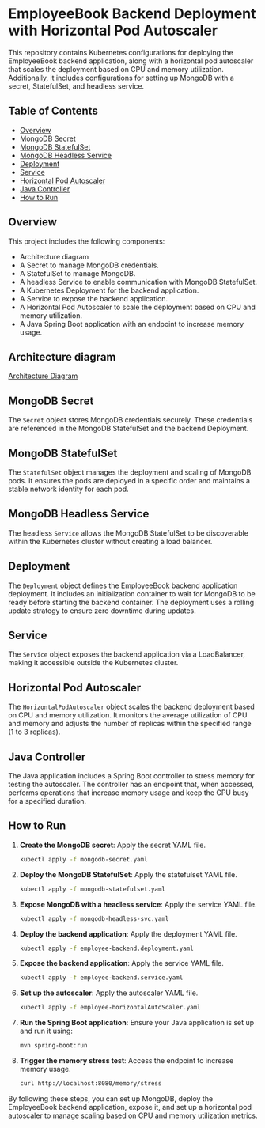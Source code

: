 # EmployeeBook Backend Deployment with Horizontal Pod Autoscaler

This repository contains Kubernetes configurations for deploying the EmployeeBook backend application, along with a horizontal pod autoscaler that scales the deployment based on CPU and memory utilization. Additionally, it includes configurations for setting up MongoDB with a secret, StatefulSet, and headless service.

## Table of Contents

- [Overview](#overview)
- [MongoDB Secret](#mongodb-secret)
- [MongoDB StatefulSet](#mongodb-statefulset)
- [MongoDB Headless Service](#mongodb-headless-service)
- [Deployment](#deployment)
- [Service](#service)
- [Horizontal Pod Autoscaler](#horizontal-pod-autoscaler)
- [Java Controller](#java-controller)
- [How to Run](#how-to-run)

## Overview

This project includes the following components:
- Architecture diagram
- A Secret to manage MongoDB credentials.
- A StatefulSet to manage MongoDB.
- A headless Service to enable communication with MongoDB StatefulSet.
- A Kubernetes Deployment for the backend application.
- A Service to expose the backend application.
- A Horizontal Pod Autoscaler to scale the deployment based on CPU and memory utilization.
- A Java Spring Boot application with an endpoint to increase memory usage.

## Architecture diagram

[Architecture Diagram](./img/architecture.png)

## MongoDB Secret

The `Secret` object stores MongoDB credentials securely. These credentials are referenced in the MongoDB StatefulSet and the backend Deployment.

## MongoDB StatefulSet

The `StatefulSet` object manages the deployment and scaling of MongoDB pods. It ensures the pods are deployed in a specific order and maintains a stable network identity for each pod.

## MongoDB Headless Service

The headless `Service` allows the MongoDB StatefulSet to be discoverable within the Kubernetes cluster without creating a load balancer.

## Deployment

The `Deployment` object defines the EmployeeBook backend application deployment. It includes an initialization container to wait for MongoDB to be ready before starting the backend container. The deployment uses a rolling update strategy to ensure zero downtime during updates.

## Service

The `Service` object exposes the backend application via a LoadBalancer, making it accessible outside the Kubernetes cluster.

## Horizontal Pod Autoscaler

The `HorizontalPodAutoscaler` object scales the backend deployment based on CPU and memory utilization. It monitors the average utilization of CPU and memory and adjusts the number of replicas within the specified range (1 to 3 replicas).

## Java Controller

The Java application includes a Spring Boot controller to stress memory for testing the autoscaler. The controller has an endpoint that, when accessed, performs operations that increase memory usage and keep the CPU busy for a specified duration.

## How to Run

1. **Create the MongoDB secret**: Apply the secret YAML file.
    ```sh
    kubectl apply -f mongodb-secret.yaml
    ```

2. **Deploy the MongoDB StatefulSet**: Apply the statefulset YAML file.
    ```sh
    kubectl apply -f mongodb-statefulset.yaml
    ```

3. **Expose MongoDB with a headless service**: Apply the service YAML file.
    ```sh
    kubectl apply -f mongodb-headless-svc.yaml
    ```

4. **Deploy the backend application**: Apply the deployment YAML file.
    ```sh
    kubectl apply -f employee-backend.deployment.yaml
    ```

5. **Expose the backend application**: Apply the service YAML file.
    ```sh
    kubectl apply -f employee-backend.service.yaml
    ```

6. **Set up the autoscaler**: Apply the autoscaler YAML file.
    ```sh
    kubectl apply -f employee-horizontalAutoScaler.yaml
    ```

7. **Run the Spring Boot application**: Ensure your Java application is set up and run it using:
    ```sh
    mvn spring-boot:run
    ```

8. **Trigger the memory stress test**: Access the endpoint to increase memory usage.
    ```sh
    curl http://localhost:8080/memory/stress
    ```

By following these steps, you can set up MongoDB, deploy the EmployeeBook backend application, expose it, and set up a horizontal pod autoscaler to manage scaling based on CPU and memory utilization metrics.
